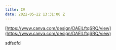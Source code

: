 ```yaml
---
title: CV
date: 2022-05-22 13:31:00 Z
---
```


[https://www.canva.com/design/DAElLftqSRQ/view](https://www.canva.com/design/DAElLftqSRQ/view) 

sdfsdfd